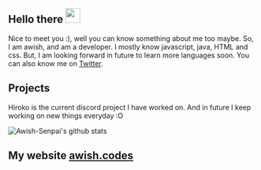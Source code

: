 ## Hello there <img src="https://raw.githubusercontent.com/MartinHeinz/MartinHeinz/master/wave.gif" width="30px">
Nice to meet you :), well you can know something about me too maybe. So, I am awish, and am a developer. I mostly know javascript, java, HTML and css. But, I am looking forward in future to learn more languages soon. You can also know me on <a href="https://twitter.com/Awish79614683" target="_blank">Twitter</a>.

## Projects
Hiroko is the current discord project I have worked on. And in future I keep working on new things everyday :O


![Awish-Senpai's github stats](https://github-readme-stats.vercel.app/api?username=Awish-Senpai&show_icons=true&theme=tokyonight)

## My website [awish.codes](https://awish.codes/)
